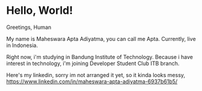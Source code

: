 # Hello, World!
Greetings, Human

My name is Maheswara Apta Adiyatma, you can call me Apta.
Currently, live in Indonesia.

Right now, i'm studying in Bandung Institute of Technology.
Because i have interest in technology, i'm joining Developer Student Club ITB branch.

Here's my linkedin, sorry im not arranged it yet, so it kinda looks messy,
https://www.linkedin.com/in/maheswara-apta-adiyatma-6937b61b5/
